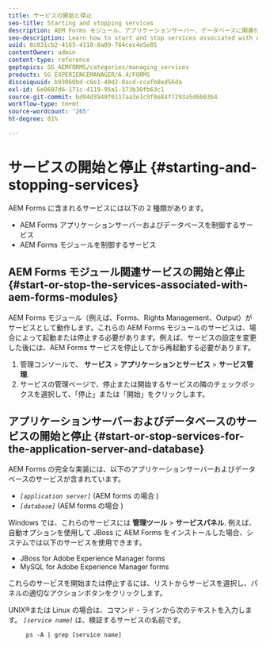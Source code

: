 ```yaml
---
title: サービスの開始と停止
seo-title: Starting and stopping services
description: AEM Forms モジュール、アプリケーションサーバー、データベースに関連付けられたサービスを開始および停止する方法について説明します。
seo-description: Learn how to start and stop services associated with AEM Forms modules and the application server and database.
uuid: 8c831cb2-4165-4118-8a09-764cec4e5e05
contentOwner: admin
content-type: reference
geptopics: SG_AEMFORMS/categories/managing_services
products: SG_EXPERIENCEMANAGER/6.4/FORMS
discoiquuid: b93060bd-c6e1-40d2-8acd-ccafb8ed56da
exl-id: 6e0607d6-171c-4119-95a1-373b30fb63c1
source-git-commit: bd94d3949f0117aa3e1c9f0e84f7293a5d6b03b4
workflow-type: tm+mt
source-wordcount: '265'
ht-degree: 81%

---
```


# サービスの開始と停止 {#starting-and-stopping-services}

AEM Forms に含まれるサービスには以下の 2 種類があります。

* AEM Forms アプリケーションサーバーおよびデータベースを制御するサービス
* AEM Forms モジュールを制御するサービス

## AEM Forms モジュール関連サービスの開始と停止 {#start-or-stop-the-services-associated-with-aem-forms-modules}

AEM Forms モジュール（例えば、Forms、Rights Management、Output）がサービスとして動作します。これらの AEM Forms モジュールのサービスは、場合によって起動または停止する必要があります。例えば、サービスの設定を変更した後には、AEM Forms サービスを停止してから再起動する必要があります。

1. 管理コンソールで、 **サービス** > **アプリケーションとサービス** > **サービス管理**.
1. サービスの管理ページで、停止または開始するサービスの隣のチェックボックスを選択して、「停止」または「開始」をクリックします。

## アプリケーションサーバーおよびデータベースのサービスの開始と停止 {#start-or-stop-services-for-the-application-server-and-database}

AEM Forms の完全な実装には、以下のアプリケーションサーバーおよびデータベースのサービスが含まれています。

* *`[application server]`* (AEM forms の場合 )
* *`[database]`* (AEM forms の場合 )

Windows では、これらのサービスには **管理ツール** > **サービスパネル**. 例えば、自動オプションを使用して JBoss に AEM Forms をインストールした場合、システムでは以下のサービスを使用できます。

* JBoss for Adobe Experience Manager forms
* MySQL for Adobe Experience Manager forms

これらのサービスを開始または停止するには、リストからサービスを選択し、パネルの適切なアクションボタンをクリックします。

UNIX®または Linux の場合は、コマンド・ラインから次のテキストを入力します。 *`[service name]`* は、検証するサービスの名前です。

```as3
     ps -A | grep [service name]
```
